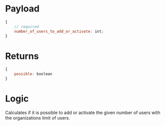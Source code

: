# Payload

```js
{
    // required
    number_of_users_to_add_or_activate: int;
}
```

# Returns

```js
{
    possible: boolean
}
```

# Logic

Calculates if it is possible to add or activate the given number of users with the organizations limit of users.

